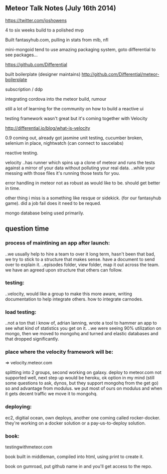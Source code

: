 ## Meteor Talk Notes (July 16th 2014)

https://twitter.com/joshowens

4 to six weeks build to a polished mvp

Built fantasyhub.com, pulling in stats from mlb, nfl

mini-mongoid tend to use
amazing packaging system, goto differential to see packages...

https://github.com/Differential

built boilerplate (designer maintains)
http://github.com/Differential/meteor-boilerplate

subscription / ddp

integrating cordova into the meteor build, rumour

still a lot of learning for the community on how to build a reactive ui

testing framework wasn't great but it's coming together with Velocity

http://differential.io/blog/what-is-velocity

0.9 coming out, already got jasmine unit testing, cucumber broken, selenium in place, nightwatch (can connect to saucelabs)

reactive testing.

velocity
..has runner which spins up a clone of meteor and runs the tests against a mirror of your data without polluting your real data.
..while your messing with those files it's running those tests for you.

error handling in meteor not as robust as would like to be. should get better in time.

other thing i miss is a something like resque or sidekick. (for our fantasyhub game). did a job fail does it need to be requed.

mongo database being used primarily.

## question time

### process of maintining an app after launch:
..we usually help to hire a team to over it long term, hasn't been that bad, we try to stick to a structure that makes sense. have a document to send over to explain it.
..episodes folder, view folder, map it out across the team. we have an agreed upon structure that others can follow.

### testing:
..velocity, would like a group to make this more aware, writing documentation to help integrate others. how to integrate carnodes.

### load testing:
..not a ton that i know of, adrian lanning, wrote a tool to hammer an app to see what kind of statistics you get on it.
..we were seeing 90% utilization on mongo, then we moved to mongohq and turned and elastic databases and that dropped significantly.

### place where the velocity framework will be:
=> velocity.meteor.com

splitting into 2 groups, second working on galaxy. deploy to meteor.com not supported well, next step up would be heroku, ok option in my mind (still some questions to ask, dynos, but they support mongohq from the get go) so and advantage from modulus. we put most of ours on modulus and when it gets decent traffic we move it to mongohq.

### deploying:
ec2, digitial ocean, own deploys, another one coming called rocker-docker. they're working on a docker solution or a pay-us-to-deploy solution.

### book:

testingwithmeteor.com

book built in middleman, compiled into html, using print to create it.

book on gumroad, put github name in and you'll get access to the repo.
